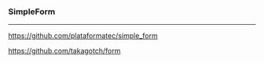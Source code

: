 ### SimpleForm
---

https://github.com/plataformatec/simple_form

https://github.com/takagotch/form

```

```

```

```

```

```
